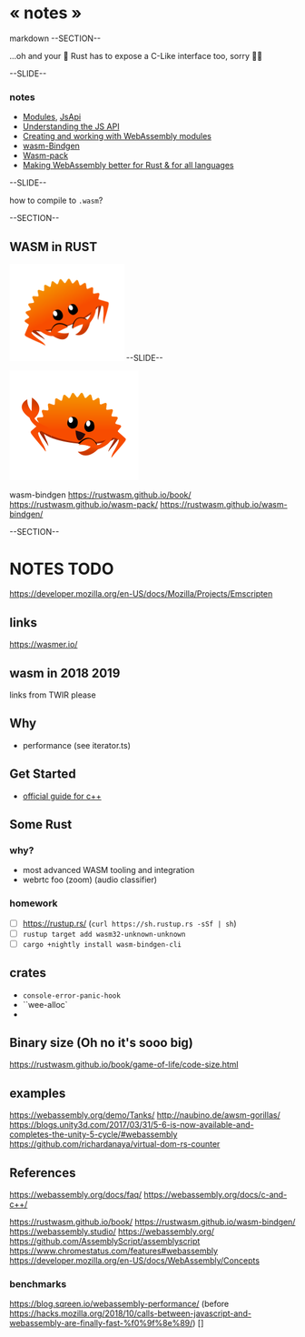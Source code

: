 # « notes »
markdown
--SECTION--

...oh and your 🦀 Rust has to expose a C-Like interface too, sorry 🙇🏻

--SLIDE--

### notes
* [Modules](https://webassembly.org/docs/modules/), [JsApi](https://webassembly.org/docs/js/)
* [Understanding the JS API](https://webassembly.org/getting-started/js-api/)
* [Creating and working with WebAssembly modules](https://hacks.mozilla.org/2017/02/creating-and-working-with-webassembly-modules/)
* [wasm-Bindgen](https://hacks.mozilla.org/2018/04/javascript-to-rust-and-back-again-a-wasm-bindgen-tale/)
* [Wasm-pack](https://hacks.mozilla.org/2018/04/javascript-to-rust-and-back-again-a-wasm-bindgen-tale/)
* [Making WebAssembly better for Rust & for all languages](https://hacks.mozilla.org/2018/03/making-webassembly-better-for-rust-for-all-languages/)

--SLIDE--

how to compile to <code>.wasm</code>?






--SECTION--

## WASM in RUST

<img src="./images/hello.svg" width="40%" />
--SLIDE--

![test](images/happy.svg)

wasm-bindgen
https://rustwasm.github.io/book/
https://rustwasm.github.io/wasm-pack/
https://rustwasm.github.io/wasm-bindgen/

--SECTION--



# NOTES TODO
https://developer.mozilla.org/en-US/docs/Mozilla/Projects/Emscripten


## links

https://wasmer.io/



## wasm in 2018 2019

links from TWIR please



## Why

* performance (see iterator.ts)

## Get Started

 * [official guide for c++](https://webassembly.org/getting-started/developers-guide/)

## Some Rust

### why?

* most advanced WASM tooling and integration
* webrtc foo (zoom) (audio classifier)

### homework

* [ ] https://rustup.rs/ (`curl https://sh.rustup.rs -sSf | sh`)
* [ ] `rustup target add wasm32-unknown-unknown`
* [ ] `cargo +nightly install wasm-bindgen-cli`

## crates

* `console-error-panic-hook`
* ``wee-alloc`
* ​

## Binary size (Oh no it's sooo big)

https://rustwasm.github.io/book/game-of-life/code-size.html

## examples
https://webassembly.org/demo/Tanks/
http://naubino.de/awsm-gorillas/
https://blogs.unity3d.com/2017/03/31/5-6-is-now-available-and-completes-the-unity-5-cycle/#webassembly
https://github.com/richardanaya/virtual-dom-rs-counter

## References

https://webassembly.org/docs/faq/
https://webassembly.org/docs/c-and-c++/

https://rustwasm.github.io/book/
https://rustwasm.github.io/wasm-bindgen/
https://webassembly.studio/
https://webassembly.org/
https://github.com/AssemblyScript/assemblyscript
https://www.chromestatus.com/features#webassembly
https://developer.mozilla.org/en-US/docs/WebAssembly/Concepts


### benchmarks
https://blog.sqreen.io/webassembly-performance/ (before https://hacks.mozilla.org/2018/10/calls-between-javascript-and-webassembly-are-finally-fast-%f0%9f%8e%89/)
[]